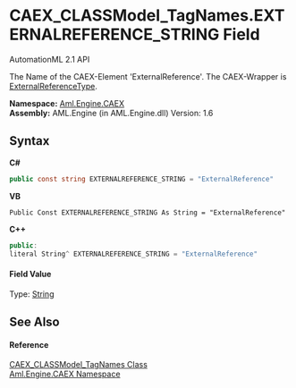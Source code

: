 # CAEX_CLASSModel_TagNames.EXTERNALREFERENCE_STRING Field
AutomationML 2.1 API 

The Name of the CAEX-Element 'ExternalReference'. The CAEX-Wrapper is <a href="T_Aml_Engine_CAEX_ExternalReferenceType">ExternalReferenceType</a>.

**Namespace:**&nbsp;<a href="N_Aml_Engine_CAEX">Aml.Engine.CAEX</a><br />**Assembly:**&nbsp;AML.Engine (in AML.Engine.dll) Version: 1.6

## Syntax

**C#**<br />
``` C#
public const string EXTERNALREFERENCE_STRING = "ExternalReference"
```

**VB**<br />
``` VB
Public Const EXTERNALREFERENCE_STRING As String = "ExternalReference"
```

**C++**<br />
``` C++
public:
literal String^ EXTERNALREFERENCE_STRING = "ExternalReference"
```


#### Field Value
Type: <a href="https://docs.microsoft.com/dotnet/api/system.string" target="_parent" rel="noopener noreferrer">String</a>

## See Also


#### Reference
<a href="T_Aml_Engine_CAEX_CAEX_CLASSModel_TagNames">CAEX_CLASSModel_TagNames Class</a><br /><a href="N_Aml_Engine_CAEX">Aml.Engine.CAEX Namespace</a><br />